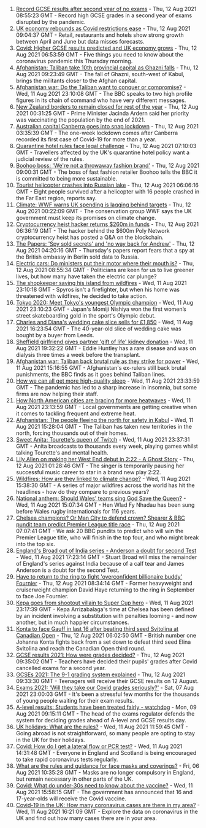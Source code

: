 1. [Record GCSE results after second year of no exams](https://www.bbc.co.uk/news/education-58174253) - Thu, 12 Aug 2021 08:55:23 GMT - Record high GCSE grades in a second year of exams disrupted by the pandemic.
2. [UK economy rebounds as Covid restrictions ease](https://www.bbc.co.uk/news/uk-58183519) - Thu, 12 Aug 2021 09:04:37 GMT - Retail, restaurants and hotels show strong growth between April and June but data misses forecasts.
3. [Covid: Higher GCSE results predicted and UK economy grows](https://www.bbc.co.uk/news/uk-58179163) - Thu, 12 Aug 2021 06:53:59 GMT - Five things you need to know about the coronavirus pandemic this Thursday morning.
4. [Afghanistan: Taliban take 10th provincial capital as Ghazni falls](https://www.bbc.co.uk/news/world-asia-58184202) - Thu, 12 Aug 2021 09:23:49 GMT - The fall of Ghazni, south-west of Kabul, brings the militants closer to the Afghan capital.
5. [Afghanistan war: Do the Taliban want to conquer or compromise?](https://www.bbc.co.uk/news/world-asia-58181670) - Wed, 11 Aug 2021 23:10:08 GMT - The BBC speaks to two high profile figures in its chain of command who have very different messages.
6. [New Zealand borders to remain closed for rest of the year](https://www.bbc.co.uk/news/world-asia-58182418) - Thu, 12 Aug 2021 00:31:25 GMT - Prime Minister Jacinda Ardern said her priority was vaccinating the population by the end of 2021.
7. [Australian capital Canberra goes into snap lockdown](https://www.bbc.co.uk/news/world-australia-58182419) - Thu, 12 Aug 2021 03:35:39 GMT - The one-week lockdown comes after Canberra recorded its first case of Covid-19 for more than a year.
8. [Quarantine hotel rules face legal challenge](https://www.bbc.co.uk/news/business-58180307) - Thu, 12 Aug 2021 07:10:03 GMT - Travellers affected by the UK's quarantine hotel policy want a judicial review of the rules.
9. [Boohoo boss: 'We're not a throwaway fashion brand'](https://www.bbc.co.uk/news/business-58160237) - Thu, 12 Aug 2021 09:00:31 GMT - The boss of fast fashion retailer Boohoo tells the BBC it is committed to being more sustainable.
10. [Tourist helicopter crashes into Russian lake](https://www.bbc.co.uk/news/world-europe-58182420) - Thu, 12 Aug 2021 06:06:16 GMT - Eight people survived after a helicopter with 16 people crashed in the Far East region, reports say.
11. [Climate: WWF warns UK spending is lagging behind targets](https://www.bbc.co.uk/news/uk-politics-58170865) - Thu, 12 Aug 2021 00:22:09 GMT - The conservation group WWF says the UK government must keep its promises on climate change.
12. [Cryptocurrency heist hacker returns $260m in funds](https://www.bbc.co.uk/news/business-58180692) - Thu, 12 Aug 2021 06:36:19 GMT - The hacker behind the $600m Poly Network cryptocurrency heist has posted a Q&A on the blockchain.
13. [The Papers: 'Spy sold secrets' and 'no way back for Andrew'](https://www.bbc.co.uk/news/blogs-the-papers-58181876) - Thu, 12 Aug 2021 04:20:16 GMT - Thursday's papers report fears that a spy at the British embassy in Berlin sold data to Russia.
14. [Electric cars: Do ministers put their motor where their mouth is?](https://www.bbc.co.uk/news/uk-politics-58170665) - Thu, 12 Aug 2021 08:55:34 GMT - Politicians are keen for us to live greener lives, but how many have taken the electric car plunge?
15. [The shopkeeper saving his island from wildfires](https://www.bbc.co.uk/news/world-europe-58177493) - Wed, 11 Aug 2021 23:10:18 GMT - Spyros isn't a firefighter, but when his home was threatened with wildfires, he decided to take action.
16. [Tokyo 2020: Meet Tokyo's youngest Olympic champion](https://www.bbc.co.uk/news/world-asia-58168591) - Wed, 11 Aug 2021 23:10:23 GMT - Japan's Momiji Nishiya won the first women’s street skateboarding gold in the sport's Olympic debut.
17. [Charles and Diana's wedding cake slice sells for £1,850](https://www.bbc.co.uk/news/uk-england-gloucestershire-58173317) - Wed, 11 Aug 2021 16:23:54 GMT - The 40-year-old slice of wedding cake was bought by a buyer from Leeds.
18. [Sheffield girlfriend gives partner 'gift of life' kidney donation](https://www.bbc.co.uk/news/uk-england-south-yorkshire-58178126) - Wed, 11 Aug 2021 19:32:22 GMT - Eddie Huntley has a rare disease and was on dialysis three times a week before the transplant.
19. [Afghanistan war: Taliban back brutal rule as they strike for power](https://www.bbc.co.uk/news/world-asia-58156772) - Wed, 11 Aug 2021 15:16:55 GMT - Afghanistan's ex-rulers still back brutal punishments, the BBC finds as it goes behind Taliban lines.
20. [How we can all get more high-quality sleep](https://www.bbc.co.uk/news/business-58148044) - Wed, 11 Aug 2021 23:33:59 GMT - The pandemic has led to a sharp increase in insomnia, but some firms are now helping their staff.
21. [How North American cities are bracing for more heatwaves](https://www.bbc.co.uk/news/world-us-canada-58015089) - Wed, 11 Aug 2021 23:13:59 GMT - Local governments are getting creative when it comes to tackling frequent and extreme heat.
22. [Afghanistan: The people fleeing the north for safety in Kabul](https://www.bbc.co.uk/news/world-asia-58170433) - Wed, 11 Aug 2021 15:28:04 GMT - The Taliban has taken new territories in the north, forcing thousands out of their homes.
23. [Sweet Anita: Tourette's queen of Twitch](https://www.bbc.co.uk/news/disability-57155426) - Wed, 11 Aug 2021 23:37:31 GMT - Anita broadcasts to thousands every week, playing games whilst talking Tourette's and mental health.
24. [Lily Allen on making her West End debut in 2:22 - A Ghost Story](https://www.bbc.co.uk/news/entertainment-arts-58148849) - Thu, 12 Aug 2021 01:28:46 GMT - The singer is temporarily pausing her successful music career to star in a brand new play 2:22.
25. [Wildfires: How are they linked to climate change?](https://www.bbc.co.uk/news/58159451) - Wed, 11 Aug 2021 15:38:30 GMT - A series of major wildfires across the world has hit the headlines - how do they compare to previous years?
26. [National anthem: Should Wales' teams sing God Save the Queen?](https://www.bbc.co.uk/news/uk-wales-58171799) - Wed, 11 Aug 2021 15:07:34 GMT - Hen Wlad Fy Nhadau has been sung before Wales rugby internationals for 116 years.
27. [Chelsea champions? Or Man City to defend crown? Shearer & BBC pundit team predict Premier League title race](https://www.bbc.co.uk/sport/football/58141017) - Thu, 12 Aug 2021 07:07:41 GMT - We ask 20 BBC pundits to predict who will win the Premier League title, who will finish in the top four, and who might break into the top six.
28. [England's Broad out of India series - Anderson a doubt for second Test](https://www.bbc.co.uk/sport/cricket/58169608) - Wed, 11 Aug 2021 17:23:14 GMT - Stuart Broad will miss the remainder of England's series against India because of a calf tear and James Anderson is a doubt for the second Test.
29. [Haye to return to the ring to fight 'overconfident billionaire buddy' Fournier](https://www.bbc.co.uk/sport/boxing/58183582) - Thu, 12 Aug 2021 08:34:14 GMT - Former heavyweight and cruiserweight champion David Haye returning to the ring in September to face Joe Fournier.
30. [Kepa goes from shootout villain to Super Cup hero](https://www.bbc.co.uk/sport/football/58182206) - Wed, 11 Aug 2021 23:17:39 GMT - Kepa Arrizabalaga's time at Chelsea has been defined by an incident involving a substitution with penalties looming - and now another, but in much happier circumstances.
31. [Konta to face Gauff in last 16 after beating third seed Svitolina at Canadian Open](https://www.bbc.co.uk/sport/tennis/58179319) - Thu, 12 Aug 2021 06:02:50 GMT - British number one Johanna Konta fights back from a set down to defeat third seed Elina Svitolina and reach the Canadian Open third round.
32. [GCSE results 2021: How were grades decided?](https://www.bbc.co.uk/news/education-53682466) - Thu, 12 Aug 2021 09:35:02 GMT - Teachers have decided their pupils' grades after Covid cancelled exams for a second year.
33. [GCSEs 2021: The 9-1 grading system explained](https://www.bbc.co.uk/news/education-48993830) - Thu, 12 Aug 2021 09:33:30 GMT - Teenagers will receive their GCSE results on 12 August.
34. [Exams 2021: 'Will they take our Covid grades seriously?'](https://www.bbc.co.uk/news/education-58085778) - Sat, 07 Aug 2021 23:00:03 GMT - It's been a stressful few months for the thousands of young people waiting for their exam results.
35. [A-level results: Students have been treated fairly - watchdog](https://www.bbc.co.uk/news/education-58141518) - Mon, 09 Aug 2021 09:15:11 GMT - The head of the exams regulator defends the system for deciding grades ahead of A-level and GCSE results day.
36. [UK holidays: What are the rules?](https://www.bbc.co.uk/news/explainers-52646738) - Wed, 11 Aug 2021 11:59:45 GMT - Going abroad is not straightforward, so many people are opting to stay in the UK for their holidays.
37. [Covid: How do I get a lateral flow or PCR test?](https://www.bbc.co.uk/news/health-51943612) - Wed, 11 Aug 2021 14:31:48 GMT - Everyone in England and Scotland is being encouraged to take rapid coronavirus tests regularly.
38. [What are the rules and guidance for face masks and coverings?](https://www.bbc.co.uk/news/health-51205344) - Fri, 06 Aug 2021 10:35:28 GMT - Masks are no longer compulsory in England, but remain necessary in other parts of the UK.
39. [Covid: What do under-30s need to know about the vaccine?](https://www.bbc.co.uk/news/health-57273875) - Wed, 11 Aug 2021 15:58:15 GMT - The government has announced that 16 and 17-year-olds will receive the Covid vaccine.
40. [Covid-19 in the UK: How many coronavirus cases are there in my area?](https://www.bbc.co.uk/news/uk-51768274) - Wed, 11 Aug 2021 16:21:09 GMT - Explore the data on coronavirus in the UK and find out how many cases there are in your area.
